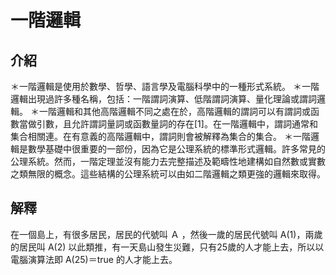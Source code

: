 # 一階邏輯
## 介紹
＊一階邏輯是使用於數學、哲學、語言學及電腦科學中的一種形式系統。
＊一階邏輯出現過許多種名稱，包括：一階謂詞演算、低階謂詞演算、量化理論或謂詞邏輯。
＊一階邏輯和其他高階邏輯不同之處在於，高階邏輯的謂詞可以有謂詞或函數當做引數，且允許謂詞量詞或函數量詞的存在[1]。在一階邏輯中，謂詞通常和集合相關連。在有意義的高階邏輯中，謂詞則會被解釋為集合的集合。
＊一階邏輯是數學基礎中很重要的一部份，因為它是公理系統的標準形式邏輯。許多常見的公理系統。然而，一階定理並沒有能力去完整描述及範疇性地建構如自然數或實數之類無限的概念。這些結構的公理系統可以由如二階邏輯之類更強的邏輯來取得。
## 解釋
在一個島上，有很多居民，居民的代號叫 Ａ ，然後一歲的居民代號叫 A(1)，兩歲的居民叫 A(2) 以此類推，有一天島山發生災難，只有25歲的人才能上去，所以以電腦演算法即 A(25)＝true 的人才能上去。

